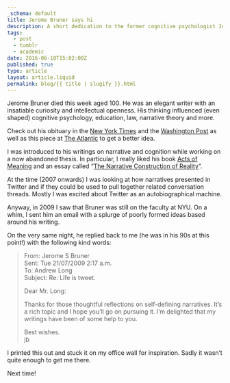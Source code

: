 ```yaml
---
_schema: default
title: Jerome Bruner says hi
description: A short dedication to the former cognitive psychologist Jerome Bruner.
tags:
  - post
  - tumblr
  - academic
date: 2016-06-10T15:02:00Z
published: true
type: article
layout: article.liquid
permalink: blog/{{ title | slugify }}.html
---
```

Jerome Bruner died this week aged 100. He was an elegant writer with an insatiable curiosity and intellectual openness. His thinking influenced (even shaped) cognitive psychology, education, law, narrative theory and more.

Check out his obituary in the <a href="https://t.umblr.com/redirect?z=http%3A%2F%2Fwww.nytimes.com%2F2016%2F06%2F09%2Fscience%2Fjerome-s-bruner-who-shaped-understanding-of-the-young-mind-dies-at-100.html&amp;t=ZGFjNzMxYmFjNWFhNmMzNGE1NDdlNWU1YTc2MTczZTY0MTFkYTM5MCxOZ2pTd0VXaA%3D%3D&amp;b=t%3A8D2vEEs4SpsMxLlNQ4JZIQ&amp;p=https%3A%2F%2Fblog.anaru.nz%2Fpost%2F145689055594%2Fjerome-bruner-said-hi&amp;m=1&amp;ts=1679189714" target="_blank" rel="noopener">New York Times</a> and the <a href="https://href.li/?https://www.washingtonpost.com/national/jerome-s-bruner-influential-psychologist-of-perception-dies-at-100/2016/06/07/033e5870-2cc3-11e6-9b37-42985f6a265c_story.html" target="_blank" rel="noopener">Washington Post</a> as well as this piece at <a href="https://href.li/?http://www.theatlantic.com/education/archive/2016/06/an-unfinished-quest-in-education/486074/" target="_blank" rel="noopener">The Atlantic</a> to get a better idea.

I was introduced to his writings on narrative and cognition while working on a now abandoned thesis. In particular, I really liked his book <a href="https://t.umblr.com/redirect?z=https%3A%2F%2Fwww.amazon.com%2FActs-Meaning-Lectures-Culture-Jerusalem-Harvard%2Fdp%2F0674003616&amp;t=OWYzNmRhNTBkZWI2ZmRiY2RkZWYzNjM2NWY3MDAzZjE4MTE2MzQyYixOZ2pTd0VXaA%3D%3D&amp;b=t%3A8D2vEEs4SpsMxLlNQ4JZIQ&amp;p=https%3A%2F%2Fblog.anaru.nz%2Fpost%2F145689055594%2Fjerome-bruner-said-hi&amp;m=1&amp;ts=1679189714" target="_blank" rel="noopener">Acts of Meaning</a> and an essay called “<a href="https://href.li/?http://nil.cs.uno.edu/publications/papers/bruner1991narrative.pdf" target="_blank" rel="noopener">The Narrative Construction of Reality</a>”.

At the time (2007 onwards) I was looking at how narratives presented in Twitter and if they could be used to pull together related conversation threads. Mostly I was excited about Twitter as an autobiographical machine.

Anyway, in 2009 I saw that Bruner was still on the faculty at NYU. On a whim, I sent him an email with a splurge of poorly formed ideas based around his writing.

On the very same night, he replied back to me (he was in his 90s at this point!) with the following kind words:

> From: Jerome S Bruner<br>Sent: Tue 21/07/2009 2:17 a.m.<br>To: Andrew Long<br>Subject: Re: Life is tweet.
>
> Dear Mr. Long:
>
> Thanks for those thoughtful reflections on self-defining narratives. It’s a rich topic and I hope you’ll go on pursuing it. I’m delighted that my writings have been of some help to you.
>
> Best wishes. <br>jb

I printed this out and stuck it on my office wall for inspiration. Sadly it wasn’t quite enough to get me there.

Next time!